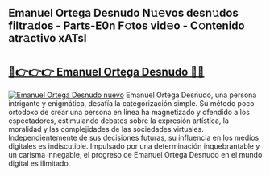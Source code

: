 ## Emanuel Ortega Desnudo N𝚞𝚎vos desn𝚞dos filtr𝚊dos - Parts-E0n F𝚘tos vid𝚎o - C𝚘ntenido atr𝚊ctivo xATsI

# <h2><a href="http://mb4l852.tromn.icu/?c=Emanuel+Ortega+Desnudo">🔗👉👉👉 Emanuel Ortega Desnudo 🔗🔗</a></h2>

[![Emanuel Ortega Desnudo nuevo](https://i.imgur.com/pEAQMta.gif)](http://mb4l852.tromn.icu/?c=Emanuel+Ortega+Desnudo)
Emanuel Ortega Desnudo, una persona intrigante y enigmática, desafía la categorización simple. Su método poco ortodoxo de crear una persona en línea ha magnetizado y ofendido a los espectadores, estimulando debates sobre la expresión artística, la moralidad y las complejidades de las sociedades virtuales. Independientemente de sus decisiones futuras, su influencia en los medios digitales es indiscutible. Impulsado por una determinación inquebrantable y un carisma innegable, el progreso de Emanuel Ortega Desnudo en el mundo digital es ilimitado.
